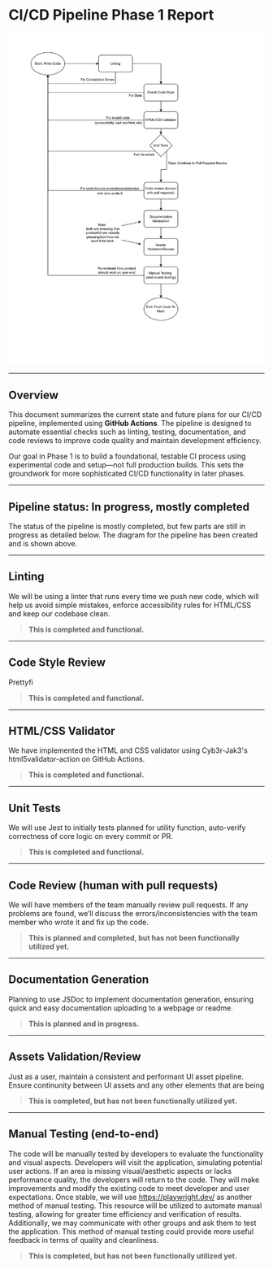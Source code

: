 # CI/CD Pipeline Phase 1 Report

![Pipeline Diagram](./phase1.png)

---

## Overview

This document summarizes the current state and future plans for our CI/CD pipeline, implemented using **GitHub Actions**. The pipeline is designed to automate essential checks such as linting, testing, documentation, and code reviews to improve code quality and maintain development efficiency.

Our goal in Phase 1 is to build a foundational, testable CI process using experimental code and setup—not full production builds. This sets the groundwork for more sophisticated CI/CD functionality in later phases.

---

## Pipeline status: In progress, mostly completed

The status of the pipeline is mostly completed, but few parts are still in progress as detailed below. The diagram for the pipeline has been created and is shown above.

---

## Linting

We will be using a linter that runs every time we push new code, which will help us avoid simple mistakes, enforce accessibility rules for HTML/CSS and keep our codebase clean.

> **This is completed and functional.**

---

## Code Style Review

Prettyfi

> **This is completed and functional.**

---

## HTML/CSS Validator

We have implemented the HTML and CSS validator using Cyb3r-Jak3's html5validator-action on GitHub Actions. 

> **This is completed and functional.**

---

## Unit Tests

We will use Jest to initially tests planned for utility function, auto-verify correctness of core logic on every commit or PR.

> **This is completed and functional.**

---

## Code Review (human with pull requests)

We will have members of the team manually review pull requests. If any problems are found, we’ll discuss the errors/inconsistencies with the team member who wrote it and fix up the code.

> **This is planned and completed, but has not been functionally utilized yet.**

---

## Documentation Generation

Planning to use JSDoc to implement documentation generation, ensuring quick and easy documentation uploading to a webpage or readme.

> **This is planned and in progress.**

---

## Assets Validation/Review

Just as a user, maintain a consistent and performant UI asset pipeline. Ensure continunity between UI assets and any other elements that are being

> **This is completed, but has not been functionally utilized yet.**

---

## Manual Testing (end-to-end)

The code will be manually tested by developers to evaluate the functionality and visual aspects. Developers will visit the application, simulating potential user actions. If an area is missing visual/aesthetic aspects or lacks performance quality, the developers will return to the code. They will make improvements and modify the existing code to meet developer and user expectations. Once stable, we will use https://playwright.dev/ as another method of manual testing. This resource will be utilized to automate manual testing, allowing for greater time efficiency and verification of results. Additionally, we may communicate with other groups and ask them to test the application. This method of manual testing could provide more useful feedback in terms of quality and cleanliness. 

> **This is completed, but has not been functionally utilized yet.**

